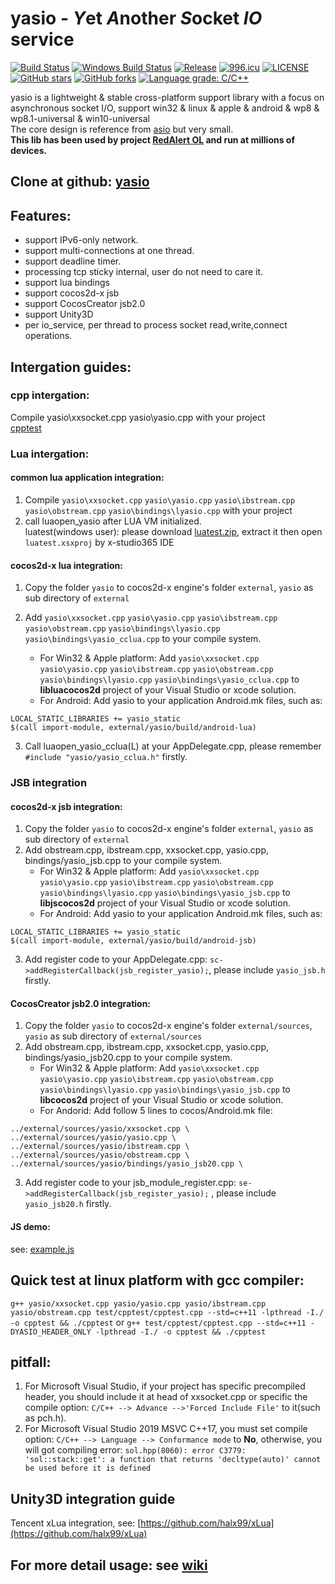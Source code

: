 # yasio - *Y*et *A*nother *S*ocket *IO* service
[![Build Status](https://travis-ci.org/halx99/yasio.svg?branch=master)](https://travis-ci.org/halx99/yasio)
[![Windows Build Status](https://ci.appveyor.com/api/projects/status/github/halx99/yasio?branch=master&svg=true)](https://ci.appveyor.com/project/halx99/yasio)
[![Release](https://img.shields.io/badge/release-v3.23.6-blue.svg)](https://github.com/halx99/yasio/releases)
[![996.icu](https://img.shields.io/badge/link-996.icu-red.svg)](https://996.icu)
[![LICENSE](https://img.shields.io/badge/license-Anti%20996-blue.svg)](https://github.com/halx99/yasio/blob/master/LICENSE)
[![GitHub stars](https://img.shields.io/github/stars/halx99/yasio.svg?label=Stars)](https://github.com/halx99/yasio)
[![GitHub forks](https://img.shields.io/github/forks/halx99/yasio.svg?label=Fork)](https://github.com/halx99/yasio)
[![Language grade: C/C++](https://img.shields.io/lgtm/grade/cpp/g/halx99/yasio.svg?logo=lgtm&logoWidth=18)](https://lgtm.com/projects/g/halx99/yasio/context:cpp)

yasio is a lightweight & stable cross-platform support library with a focus on asynchronous socket I/O, support win32  &amp; linux  &amp; apple &amp; android &amp; wp8 &amp; wp8.1-universal &amp; win10-universal  
The core design is reference from [asio](https://github.com/chriskohlhoff/asio) but very small.  
**This lib has been used by project [RedAlert OL](http://hongjing.qq.com/) and run at millions of devices.**

## Clone at github: [yasio](https://github.com/halx99/yasio)

## Features: 
* support IPv6-only network.  
* support multi-connections at one thread.  
* support deadline timer.  
* processing tcp sticky internal, user do not need to care it.  
* support lua bindings  
* support cocos2d-x jsb  
* support CocosCreator jsb2.0  
* support Unity3D
* per io_service, per thread to process socket read,write,connect operations.  
  
## Intergation guides:  
### cpp intergation: 
Compile yasio\xxsocket.cpp yasio\yasio.cpp with your project  
[cpptest](https://github.com/halx99/yasio/blob/master/test/cpptest/cpptest.cpp)  
  
    
### Lua intergation: 
#### common lua application integration:
1. Compile ```yasio\xxsocket.cpp``` ```yasio\yasio.cpp``` ```yasio\ibstream.cpp``` ```yasio\obstream.cpp``` ```yasio\bindings\lyasio.cpp``` with your project  
2. call luaopen_yasio after LUA VM initialized.  
luatest(windows user): please download [luatest.zip](https://github.com/halx99/yasio/releases), extract it then open ```luatest.xsxproj``` by x-studio365 IDE  
  
#### cocos2d-x lua integration:
1. Copy the folder ```yasio``` to cocos2d-x engine's folder ```external```, ```yasio``` as sub directory of ```external```  

2. Add ```yasio\xxsocket.cpp``` ```yasio\yasio.cpp``` ```yasio\ibstream.cpp``` ```yasio\obstream.cpp``` ```yasio\bindings\lyasio.cpp```
```yasio\bindings\yasio_cclua.cpp``` to your compile system.
    + For Win32 & Apple platform:
Add ```yasio\xxsocket.cpp``` ```yasio\yasio.cpp``` ```yasio\ibstream.cpp``` ```yasio\obstream.cpp``` ```yasio\bindings\lyasio.cpp```
```yasio\bindings\yasio_cclua.cpp``` to **libluacocos2d** project of your Visual Studio or xcode solution.  
    + For Android:
Add yasio to your application Android.mk files, such as:  
```
LOCAL_STATIC_LIBRARIES += yasio_static
$(call import-module, external/yasio/build/android-lua)
```

3. Call luaopen_yasio_cclua(L) at your AppDelegate.cpp, please remember ```#include "yasio/yasio_cclua.h"``` firstly.  

### JSB integration  
#### cocos2d-x jsb integration:
1. Copy the folder ```yasio``` to cocos2d-x engine's folder ```external```, ```yasio``` as sub directory of ```external``` 
2. Add obstream.cpp, ibstream.cpp, xxsocket.cpp, yasio.cpp, bindings/yasio_jsb.cpp to your compile system.
    + For Win32 & Apple platform:
Add ```yasio\xxsocket.cpp``` ```yasio\yasio.cpp``` ```yasio\ibstream.cpp``` ```yasio\obstream.cpp``` ```yasio\bindings\lyasio.cpp```
```yasio\bindings\yasio_jsb.cpp``` to **libjscocos2d** project of your Visual Studio or xcode solution. 
    + For Android: Add yasio to your application Android.mk files, such as: 
```
LOCAL_STATIC_LIBRARIES += yasio_static
$(call import-module, external/yasio/build/android-jsb)
```
3. Add register code to your AppDelegate.cpp: ```sc->addRegisterCallback(jsb_register_yasio);```, please include ```yasio_jsb.h``` firstly.
#### CocosCreator jsb2.0 integration:
1. Copy the folder ```yasio``` to cocos2d-x engine's folder ```external/sources```, ```yasio``` as sub directory of ```external/sources```  
2. Add obstream.cpp, ibstream.cpp, xxsocket.cpp, yasio.cpp, bindings/yasio_jsb20.cpp to your compile system.
    + For Win32 & Apple platform: Add ```yasio\xxsocket.cpp``` ```yasio\yasio.cpp``` ```yasio\ibstream.cpp``` ```yasio\obstream.cpp``` ```yasio\bindings\lyasio.cpp```
```yasio\bindings\yasio_jsb.cpp``` to **libcocos2d** project of your Visual Studio or xcode solution.  
    + For Andorid: Add follow 5 lines to cocos/Android.mk file:
```
../external/sources/yasio/xxsocket.cpp \
../external/sources/yasio/yasio.cpp \
../external/sources/yasio/ibstream.cpp \
../external/sources/yasio/obstream.cpp \
../external/sources/yasio/bindings/yasio_jsb20.cpp \
```
3. Add register code to your jsb_module_register.cpp: ```se->addRegisterCallback(jsb_register_yasio);``` , please include ```yasio_jsb20.h``` firstly.  


#### JS demo:
see: [example.js](https://github.com/halx99/yasio/blob/master/test/jstest/example.js)  
  
  
## Quick test at linux platform with gcc compiler:  
```g++ yasio/xxsocket.cpp yasio/yasio.cpp yasio/ibstream.cpp yasio/obstream.cpp test/cpptest/cpptest.cpp --std=c++11 -lpthread -I./ -o cpptest && ./cpptest``` or ```g++ test/cpptest/cpptest.cpp --std=c++11 -DYASIO_HEADER_ONLY -lpthread -I./ -o cpptest && ./cpptest``` 
  
## pitfall: 
1. For Microsoft Visual Studio, if your project has specific precompiled header, you should include it at head of xxsocket.cpp or specific the compile option: ```C/C++ --> Advance -->'Forced Include File'``` to it(such as pch.h).  
2. For Microsoft Visual Studio 2019 MSVC C++17, you must set compile option: ```C/C++ --> Language --> Conformance mode``` to **No**, otherwise, you will got compiling error: ```sol.hpp(8060): error C3779: 'sol::stack::get': a function that returns 'decltype(auto)' cannot be used before it is defined```
  
## Unity3D integration guide
Tencent xLua integration, see: [https://github.com/halx99/xLua](https://github.com/halx99/xLua)

## For more detail usage: see [wiki](https://github.com/halx99/yasio/wiki)

